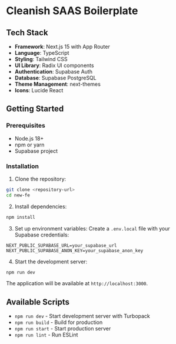 # Cleanish SAAS Boilerplate 
## Tech Stack

- **Framework**: Next.js 15 with App Router
- **Language**: TypeScript
- **Styling**: Tailwind CSS
- **UI Library**: Radix UI components
- **Authentication**: Supabase Auth
- **Database**: Supabase PostgreSQL
- **Theme Management**: next-themes
- **Icons**: Lucide React

## Getting Started

### Prerequisites

- Node.js 18+ 
- npm or yarn
- Supabase project

### Installation

1. Clone the repository:
```bash
git clone <repository-url>
cd new-fe
```

2. Install dependencies:
```bash
npm install
```

3. Set up environment variables:
Create a `.env.local` file with your Supabase credentials:
```env
NEXT_PUBLIC_SUPABASE_URL=your_supabase_url
NEXT_PUBLIC_SUPABASE_ANON_KEY=your_supabase_anon_key
```

4. Start the development server:
```bash
npm run dev
```

The application will be available at `http://localhost:3000`.

## Available Scripts

- `npm run dev` - Start development server with Turbopack
- `npm run build` - Build for production
- `npm run start` - Start production server
- `npm run lint` - Run ESLint


